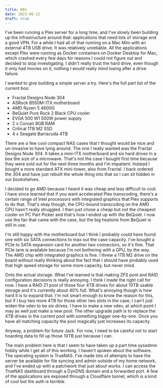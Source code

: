 ```yaml
---
title: NAS
date: 2023-06-22
draft: true
---
```


I've been running a Plex server for a long time, and I've slowly been building up the infrastructure around that: applications that need lots of storage and a good VPN. For a while I had all of that running on a Mac Mini with an external 4TB USB drive. It was relatively unreliable. All the applications except Plex were running as Docker containers on Docker Desktop for Mac, which crashed every few days for reasons I could not figure out and decided to stop investigating. I didn't really trust the hard drive, even though it only had movies on it, nothing I would really mind losing after a drive failure.

I wanted to give building a simple server a try. Here's the full part list of the current box:
- Fractal Designs Node 304
- ASRock B550M-ITX motherboard
- AMD Ryzen 5 4600G
- BeQuiet Pure Rock 2 Black CPU cooler
- EVGA 500 W1 500W power supply
- 2 x Corsair 8GB RAM
- Critical 1TB M2 SSD
- 4 x Seagate Barracuda 4TB

There are a few cool compact NAS cases that I thought would be nice and un-invasive to have lying around. The one I really wanted was the Fractal Designs Node 304. It takes a mini-ITX motherboard and six hard drives in a box the size of a microwave. That's not the case I bought first time because they were sold out for the next three months and I'm impatient. Instead I bought a more standard ATX mini-tower, also from Fractal. I back ordered the 304 and have just rebuilt the whole thing into that so I can sit hidden in our bookshelves.

I decided to go AMD because I heard it was cheap and less difficult to cool. I have since learned that if you want accelerated Plex transcoding, there's a certain range of Intel processors with integrated graphics that Plex supports to do that. That's okay though, the CPU-bound transcoding on the AMD CPU hasn't really struggled. I then just chose a cheap but not the cheapest cooler on PC Part Picker and that's how I ended up with the BeQuiet. I now use the fan that came with the case, but the big heatsink from BeQuiet is still in use.

I'm still happy with the motherboard but I think I probably could have found one with six SATA connections to max out the case capacity. I've bought a PCIe to SATA expansion card for another two connectors, so it's fine. That PCIe lane is available because I'm not bothering with a GPU, by the way. The AMD chip with integrated graphics is fine. I threw a 1TB M2 drive on the board without really thinking about the fact that I should have probably used that high speed storage for some more capacity, but never mind.

Onto the actual storage. What I've learned is that making ZFS pool and RAID configuration decisions is really annoying. I think I made the right call for now. I have a RAID Z1 pool of those four 4TB drives for about 10TB usable storage and it's currently about 40% full. What's annoying though is how hard it is to expand that. I'm not smart enough to know the reason for this, but if I buy two more 4TB for those other two slots in the case, I can't just widen the vdev to be six drives. I have to make a new vdev, at which point I may as well just make a new pool. The other upgrade path is to replace the 4TB drives in the current pool with something bigger one-by-one. Once you have all matching capacity the pool magically just increases its capacity.

Anyway, a problem for future Jack. For now, I need to be careful not to start hoarding data to fill up those 10TB just because I can.

The main problem here is that I seem to have taken up a part time sysadmin hobby while I get all of this working. I haven't spoken about the software. The operating system is TrueNAS. I've made lots of attempts to have the server be available for file syncing and admin outside of my home network, and I've ended up with a patchwork that just about works. I can access the TrueNAS dashboard through a DynDNS domain and a forwarded port. A few of the applications are exposed through a Cloudflare tunnel, which is a kind of cool but the auth is terrible.
